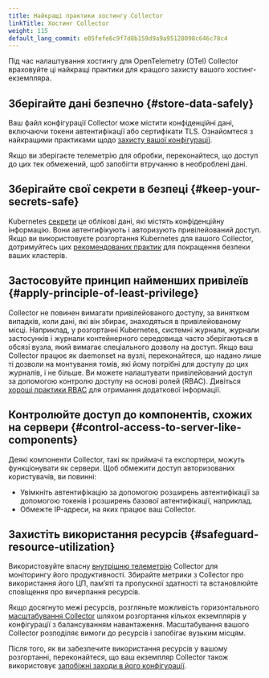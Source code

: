 ```yaml
---
title: Найкращі практики хостингу Collector
linkTitle: Хостинг Collector
weight: 115
default_lang_commit: e05fefe6c9f7d8b159d9a9a95128098c646c78c4
---
```


Під час налаштування хостингу для OpenTelemetry (OTel) Collector враховуйте ці найкращі практики для кращого захисту вашого хостинг-екземпляра.

## Зберігайте дані безпечно {#store-data-safely}

Ваш файл конфігурації Collector може містити конфіденційні дані, включаючи токени автентифікації або сертифікати TLS. Ознайомтеся з найкращими практиками щодо [захисту вашої конфігурації](../config-best-practices/#create-secure-configurations).

Якщо ви зберігаєте телеметрію для обробки, переконайтеся, що доступ до цих тек обмежений, щоб запобігти втручанню в необроблені дані.

## Зберігайте свої секрети в безпеці {#keep-your-secrets-safe}

Kubernetes [секрети](https://kubernetes.io/docs/concepts/configuration/secret/) це облікові дані, які містять конфіденційну інформацію. Вони автентифікують і авторизують привілейований доступ. Якщо ви використовуєте розгортання Kubernetes для вашого Collector,
дотримуйтесь цих [рекомендованих практик](https://kubernetes.io/docs/concepts/security/secrets-good-practices/) для покращення безпеки ваших кластерів.

## Застосовуйте принцип найменших привілеїв {#apply-principle-of-least-privilege}

Collector не повинен вимагати привілейованого доступу, за винятком випадків, коли дані, які він збирає, знаходяться в привілейованому місці. Наприклад, у розгортанні Kubernetes, системні журнали, журнали застосунків і журнали контейнерного середовища часто зберігаються в обсязі вузла, який вимагає спеціального дозволу на доступ. Якщо ваш Collector працює як daemonset на вузлі, переконайтеся, що надано лише ті дозволи на монтування томів, які йому потрібні для доступу до цих журналів, і не більше. Ви можете налаштувати привілейований доступ за допомогою контролю доступу на основі ролей (RBAC). Дивіться [хороші практики RBAC](https://kubernetes.io/docs/concepts/security/rbac-good-practices/) для отримання додаткової інформації.

## Контролюйте доступ до компонентів, схожих на сервери {#control-access-to-server-like-components}

Деякі компоненти Collector, такі як приймачі та експортери, можуть функціонувати як сервери. Щоб обмежити доступ авторизованих користувачів, ви повинні:

- Увімкніть автентифікацію за допомогою розширень автентифікації за допомогою токенів і розширень базової автентифікації, наприклад.
- Обмежте IP-адреси, на яких працює ваш Collector.

## Захистіть використання ресурсів {#safeguard-resource-utilization}

Використовуйте власну [внутрішню телеметрію](/docs/collector/internal-telemetry/) Collector для моніторингу його продуктивності. Збирайте метрики з Collector про використання його ЦП, памʼяті та пропускної здатності та встановлюйте сповіщення про вичерпання ресурсів.

Якщо досягнуто межі ресурсів, розгляньте можливість горизонтального [масштабування Collector](/docs/collector/scaling/) шляхом розгортання кількох екземплярів у конфігурації з балансуванням навантаження. Масштабування вашого Collector розподіляє вимоги до ресурсів і запобігає вузьким місцям.

Після того, як ви забезпечите використання ресурсів у вашому розгортанні, переконайтеся, що ваш екземпляр Collector також використовує [запобіжні заходи в його конфігурації](../config-best-practices/#safeguard-resource-utilization).
